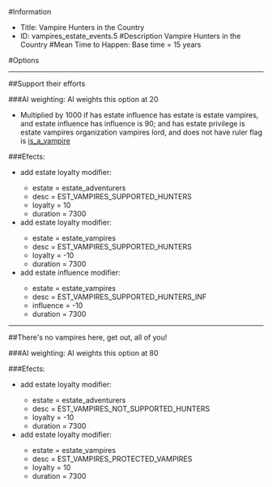 #Information
 - Title: Vampire Hunters in the Country
 - ID: vampires_estate_events.5
#Description
Vampire Hunters in the Country
#Mean Time to Happen:
Base time = 15 years

#Options

___
##Support their efforts

###AI weighting:
AI weights this option at 20
 - Multiplied by 1000 if has estate influence has estate is estate vampires, and estate influence has influence is 90; and  has estate privilege is estate vampires organization vampires lord, and does not have ruler flag is [is_a_vampire](../flags/is_a_vampire.md)


###Efects:<ul><li>add estate loyalty modifier:</li><ul><li>estate = estate_adventurers</li><li>desc = EST_VAMPIRES_SUPPORTED_HUNTERS</li><li>loyalty = 10</li><li>duration = 7300</li></ul><li>add estate loyalty modifier:</li><ul><li>estate = estate_vampires</li><li>desc = EST_VAMPIRES_SUPPORTED_HUNTERS</li><li>loyalty = -10</li><li>duration = 7300</li></ul><li>add estate influence modifier:</li><ul><li>estate = estate_vampires</li><li>desc = EST_VAMPIRES_SUPPORTED_HUNTERS_INF</li><li>influence = -10</li><li>duration = 7300</li></ul></ul>

___
##There's no vampires here, get out, all of you!

###AI weighting:
AI weights this option at 80


###Efects:<ul><li>add estate loyalty modifier:</li><ul><li>estate = estate_adventurers</li><li>desc = EST_VAMPIRES_NOT_SUPPORTED_HUNTERS</li><li>loyalty = -10</li><li>duration = 7300</li></ul><li>add estate loyalty modifier:</li><ul><li>estate = estate_vampires</li><li>desc = EST_VAMPIRES_PROTECTED_VAMPIRES</li><li>loyalty = 10</li><li>duration = 7300</li></ul></ul>
